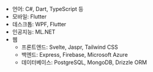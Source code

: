 - 언어: C#, Dart, TypeScript 등
- 모바일: Flutter
- 데스크톱: WPF, Flutter
- 인공지능: ML.NET
- 웹
  - 프론트엔드: Svelte, Jaspr, Tailwind CSS
  - 백엔드: Express, Firebase, Microsoft Azure
  - 데이터베이스: PostgreSQL, MongoDB, Drizzle ORM
